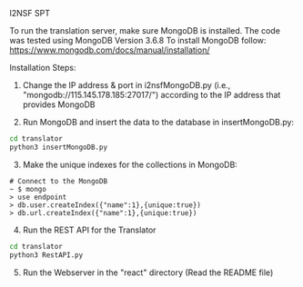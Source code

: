 I2NSF SPT

To run the translation server, make sure MongoDB is installed.
The code was tested using MongoDB Version 3.6.8
To install MongoDB follow: https://www.mongodb.com/docs/manual/installation/

Installation Steps:
1. Change the IP address & port in i2nsfMongoDB.py (i.e., "mongodb://115.145.178.185:27017/") according to the IP address that provides MongoDB

2. Run MongoDB and insert the data to the database in insertMongoDB.py:
```sh
cd translator
python3 insertMongoDB.py
```

3. Make the unique indexes for the collections in MongoDB:
```
# Connect to the MongoDB
~ $ mongo
> use endpoint
> db.user.createIndex({"name":1},{unique:true})
> db.url.createIndex({"name":1},{unique:true})
```

4. Run the REST API for the Translator
```sh
cd translator
python3 RestAPI.py
```

5. Run the Webserver in the "react" directory (Read the README file)
